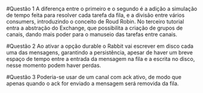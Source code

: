 #Questão 1
A diferença entre o primeiro e o segundo é a adição a simulação de tempo feita para resolver cada tarefa da fila, e a divisão entre vários consumers, introduzindo o conceito de Roud Robin.
No terceiro tutorial entra a abstração do Exchange, que possibilita a criação de grupos de canais, dando mais poder para o manuseio das tarefas entre canais.

#Questão 2
Ao ativar a opção durable o Rabbit vai escrever em disco cada uma das mensagens, garantindo a persistência, apesar de haver um breve espaço de tempo entre a entrada da mensagem na fila e a escrita no disco, nesse momento podem haver perdas.

#Questão 3
Poderia-se usar de um canal com ack ativo, de modo que apenas quando o ack for enviado a mensagem será removida da fila.